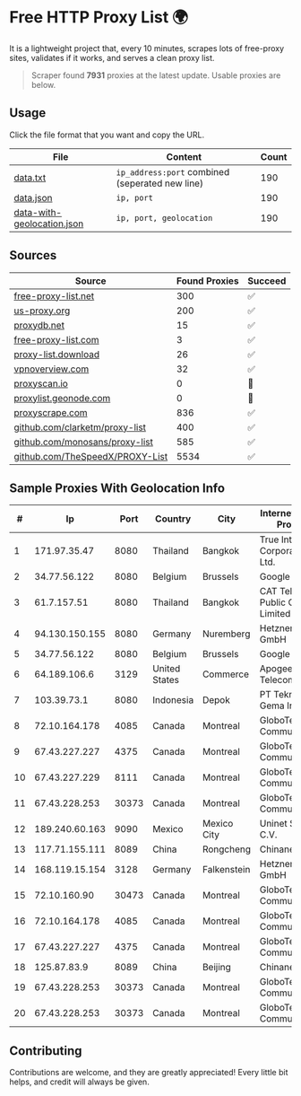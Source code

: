 
# Free HTTP Proxy List 🌍

It is a lightweight project that, every 10 minutes, scrapes lots of free-proxy sites, validates if it works, and serves a clean proxy list.


> Scraper found **7931** proxies at the latest update. Usable proxies are below.

## Usage

Click the file format that you want and copy the URL.


|File|Content|Count|
|----|-------|-----|
|[data.txt](https://raw.githubusercontent.com/themiralay/Proxy-List-World/master/data.txt)|`ip_address:port` combined (seperated new line)|190|
|[data.json](https://raw.githubusercontent.com/themiralay/Proxy-List-World/master/data.json)|`ip, port`|190|
|[data-with-geolocation.json](https://raw.githubusercontent.com/themiralay/Proxy-List-World/master/data-with-geolocation.json)|`ip, port, geolocation`|190|

## Sources

|Source|Found Proxies|Succeed|
|------|-------------|-------|
|[free-proxy-list.net](https://free-proxy-list.net)|300|✅|
|[us-proxy.org](https://www.us-proxy.org)|200|✅|
|[proxydb.net](http://proxydb.net)|15|✅|
|[free-proxy-list.com](https://free-proxy-list.com/?page=&port=&type%5B%5D=http&type%5B%5D=https&up_time=0&search=Search)|3|✅|
|[proxy-list.download](https://www.proxy-list.download/HTTP)|26|✅|
|[vpnoverview.com](https://vpnoverview.com/privacy/anonymous-browsing/free-proxy-servers)|32|✅|
|[proxyscan.io](https://www.proxyscan.io)|0|🚫|
|[proxylist.geonode.com](https://proxylist.geonode.com/api/proxy-list?limit=300&page=1&sort_by=lastChecked&sort_type=desc&protocols=http,https)|0|🚫|
|[proxyscrape.com](https://api.proxyscrape.com/v2/?request=displayproxies&protocol=http&timeout=10000&country=all&ssl=all&anonymity=all)|836|✅|
|[github.com/clarketm/proxy-list](https://raw.githubusercontent.com/clarketm/proxy-list/master/proxy-list-raw.txt)|400|✅|
|[github.com/monosans/proxy-list](https://raw.githubusercontent.com/monosans/proxy-list/main/proxies/http.txt)|585|✅|
|[github.com/TheSpeedX/PROXY-List](https://raw.githubusercontent.com/TheSpeedX/PROXY-List/master/http.txt)|5534|✅|


## Sample Proxies With Geolocation Info

|#|Ip|Port|Country|City|Internet Service Provider|
|-|--|----|-------|----|-------------------------|
|1|171.97.35.47|8080|Thailand|Bangkok|True Internet Corporation CO. Ltd.|
|2|34.77.56.122|8080|Belgium|Brussels|Google LLC|
|3|61.7.157.51|8080|Thailand|Bangkok|CAT Telecom Public Company Limited|
|4|94.130.150.155|8080|Germany|Nuremberg|Hetzner Online GmbH|
|5|34.77.56.122|8080|Belgium|Brussels|Google LLC|
|6|64.189.106.6|3129|United States|Commerce|Apogee Telecom Inc.|
|7|103.39.73.1|8080|Indonesia|Depok|PT Teknologi Gema Informasi|
|8|72.10.164.178|4085|Canada|Montreal|GloboTech Communications|
|9|67.43.227.227|4375|Canada|Montreal|GloboTech Communications|
|10|67.43.227.229|8111|Canada|Montreal|GloboTech Communications|
|11|67.43.228.253|30373|Canada|Montreal|GloboTech Communications|
|12|189.240.60.163|9090|Mexico|Mexico City|Uninet S.A. de C.V.|
|13|117.71.155.111|8089|China|Rongcheng|Chinanet|
|14|168.119.15.154|3128|Germany|Falkenstein|Hetzner Online GmbH|
|15|72.10.160.90|30473|Canada|Montreal|GloboTech Communications|
|16|72.10.164.178|4085|Canada|Montreal|GloboTech Communications|
|17|67.43.227.227|4375|Canada|Montreal|GloboTech Communications|
|18|125.87.83.9|8089|China|Beijing|Chinanet|
|19|67.43.228.253|30373|Canada|Montreal|GloboTech Communications|
|20|67.43.228.253|30373|Canada|Montreal|GloboTech Communications|



## Contributing

Contributions are welcome, and they are greatly appreciated! Every
little bit helps, and credit will always be given.

